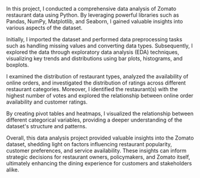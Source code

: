 In this project, I conducted a comprehensive data analysis of Zomato restaurant data using Python. By leveraging powerful libraries such as Pandas, NumPy, Matplotlib, and Seaborn, I gained valuable insights into various aspects of the dataset.

Initially, I imported the dataset and performed data preprocessing tasks such as handling missing values and converting data types. Subsequently, I explored the data through exploratory data analysis (EDA) techniques, visualizing key trends and distributions using bar plots, histograms, and boxplots.

I examined the distribution of restaurant types, analyzed the availability of online orders, and investigated the distribution of ratings across different restaurant categories. Moreover, I identified the restaurant(s) with the highest number of votes and explored the relationship between online order availability and customer ratings.

By creating pivot tables and heatmaps, I visualized the relationship between different categorical variables, providing a deeper understanding of the dataset's structure and patterns.

Overall, this data analysis project provided valuable insights into the Zomato dataset, shedding light on factors influencing restaurant popularity, customer preferences, and service availability. These insights can inform strategic decisions for restaurant owners, policymakers, and Zomato itself, ultimately enhancing the dining experience for customers and stakeholders alike.

